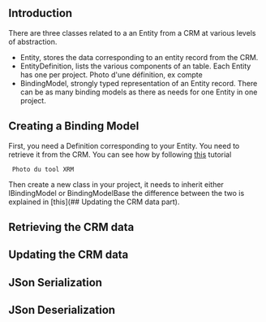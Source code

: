 ##  Introduction
There are three classes related to a an Entity from a CRM at various levels of abstraction.
  - Entity, stores the data corresponding to an entity record from the CRM.
  - EntityDefinition, lists the various components of an table. Each Entity has one per project.
  Photo d'une définition, ex compte
  - BindingModel, strongly typed representation of an Entity record. There can be as many binding models as there as needs for one Entity in one project.



## Creating a Binding Model
First, you need a Definition corresponding to your Entity. You need to retrieve it from the CRM. You can see how by following [this](QuickStart.md) tutorial

     Photo du tool XRM

Then create a new class in your project, it needs to inherit either IBindingModel or BindingModelBase the difference between the two is explained in [this](## Updating the CRM data part).

## Retrieving the CRM data

## Updating the CRM data

## JSon Serialization

## JSon Deserialization


